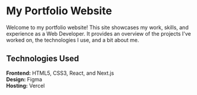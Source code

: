 # My Portfolio Website
Welcome to my portfolio website! This site showcases my work, skills, and experience as a Web Developer. It provides an overview of the projects I've worked on, the technologies I use, and a bit about me.

## Technologies Used
**Frontend:** HTML5, CSS3, React, and Next.js  
**Design:** Figma  
**Hosting:** Vercel
